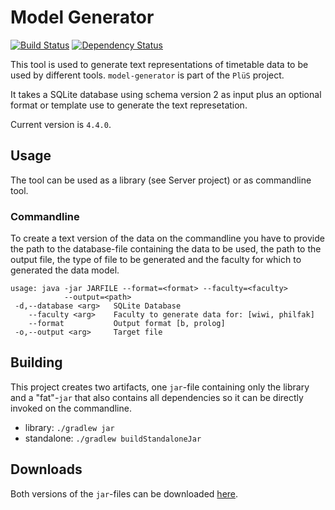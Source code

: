 # Model Generator

[![Build Status](https://travis-ci.org/plues/model-generator.svg?branch=develop)](https://travis-ci.org/plues/model-generator)
[![Dependency Status](https://www.versioneye.com/user/projects/57a33bea1dadcb004f08e56a/badge.svg?style=flat-square)](https://www.versioneye.com/user/projects/57a33bea1dadcb004f08e56a)

This tool is used to generate text representations of timetable data to be
used by different tools. `model-generator` is part of the `PlüS` project.

It takes a SQLite database using schema version 2 as input plus an optional
format or template use to generate the text represetation.

Current version is `4.4.0`.

## Usage

The tool can be used as a library (see Server project) or as commandline tool.

### Commandline

To create a text version of the data on the commandline you have to provide the
path to the database-file containing the data to be used, the path to the
output file, the type of file to be generated and the faculty for which to
generated the data model.

```
usage: java -jar JARFILE --format=<format> --faculty=<faculty>
            --output=<path>
 -d,--database <arg>   SQLite Database
    --faculty <arg>    Faculty to generate data for: [wiwi, philfak]
    --format           Output format [b, prolog]
 -o,--output <arg>     Target file
```


## Building

This project creates two artifacts, one `jar`-file containing only the library
and a "fat"-`jar` that also contains all dependencies so it can be directly
invoked on the commandline.

- library: `./gradlew jar`
- standalone: `./gradlew buildStandaloneJar`


## Downloads

Both versions of the `jar`-files can be downloaded [here](http://www3.hhu.de/stups/downloads/plues/model-generator/).
